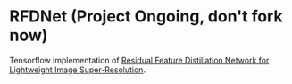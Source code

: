 # RFDNet (Project Ongoing, don't fork now)

Tensorflow implementation of [Residual Feature Distillation Network for
Lightweight Image Super-Resolution](https://arxiv.org/pdf/2009.11551.pdf).
